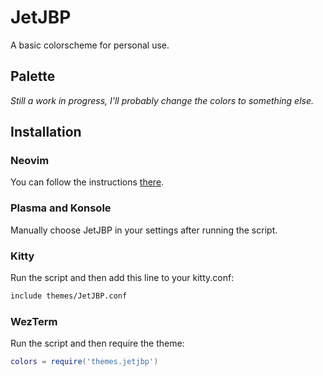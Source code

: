# JetJBP
A basic colorscheme for personal use.

## Palette
_Still a work in progress, I'll probably change the colors to something else._

## Installation
### Neovim
You can follow the instructions
[there](https://github.com/santigo-zero/jetjbp.nvim).

### Plasma and Konsole
Manually choose JetJBP in your settings after running the script.

### Kitty
Run the script and then add this line to your kitty.conf:
```bash
include themes/JetJBP.conf
```

### WezTerm
Run the script and then require the theme:
```lua
colors = require('themes.jetjbp')
```
